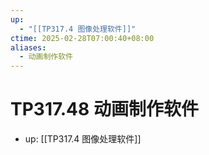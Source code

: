 ```yaml
---
up:
  - "[[TP317.4 图像处理软件]]"
ctime: 2025-02-28T07:00:40+08:00
aliases:
  - 动画制作软件
---
```


# TP317.48 动画制作软件

- up: [[TP317.4 图像处理软件]]
